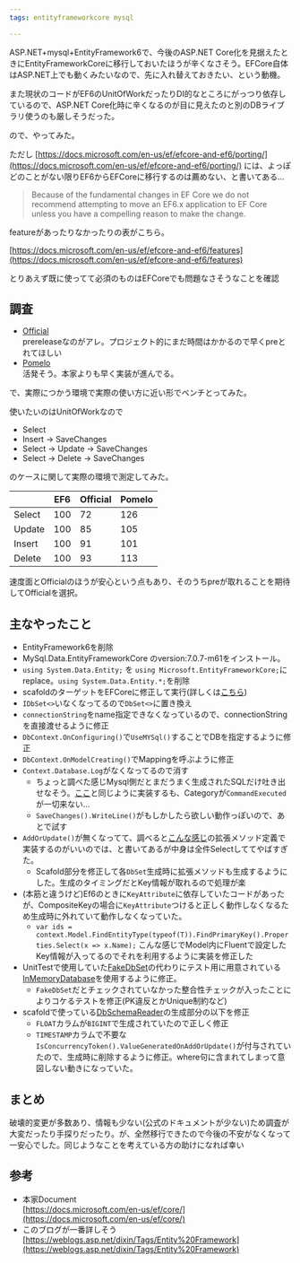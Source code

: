 ```yaml
---
tags: entityframeworkcore mysql 

---
```


ASP.NET+mysql+EntityFramework6で、今後のASP.NET Core化を見据えたときにEntityFrameworkCoreに移行しておいたほうが辛くなさそう。EFCore自体はASP.NET上でも動くみたいなので、先に入れ替えておきたい、という動機。

また現状のコードがEF6のUnitOfWorkだったりDI的なところにがっつり依存しているので、ASP.NET Core化時に辛くなるのが目に見えたのと別のDBライブラリ使うのも厳しそうだった。

ので、やってみた。

ただし
[https://docs.microsoft.com/en-us/ef/efcore-and-ef6/porting/](https://docs.microsoft.com/en-us/ef/efcore-and-ef6/porting/)
には、よっぽどのことがない限りEF6からEFCoreに移行するのは薦めない、と書いてある…

> Because of the fundamental changes in EF Core we do not recommend attempting to move an EF6.x application to EF Core unless you have a compelling reason to make the change.

featureがあったりなかったりの表がこちら。

[https://docs.microsoft.com/en-us/ef/efcore-and-ef6/features](https://docs.microsoft.com/en-us/ef/efcore-and-ef6/features)

とりあえず既に使ってて必須のものはEFCoreでも問題なさそうなことを確認


## 調査
* [Official](https://www.nuget.org/packages/MySql.Data.EntityFrameworkCore)  
prereleaseなのがアレ。プロジェクト的にまだ時間はかかるので早くpreとれてほしい
* [Pomelo](https://github.com/PomeloFoundation/Pomelo.EntityFrameworkCore.MySql)  
活発そう。本家よりも早く実装が進んでる。


で、実際につかう環境で実際の使い方に近い形でベンチとってみた。

使いたいのはUnitOfWorkなので

* Select
* Insert -> SaveChanges
* Select -> Update -> SaveChanges
* Select -> Delete -> SaveChanges

のケースに関して実際の環境で測定してみた。

||EF6|Official|Pomelo|
|--|--|--|--|
|Select|100|72|126|
|Update|100|85|105|
|Insert|100|91|101|
|Delete|100|93|113|

速度面とOfficialのほうが安心という点もあり、そのうちpreが取れることを期待してOfficialを選択。

## 主なやったこと
* EntityFramework6を削除
* MySql.Data.EntityFrameworkCore のversion:7.0.7-m61をインストール。
* `using System.Data.Entity;` を `using Microsoft.EntityFrameworkCore;`にreplace。`using System.Data.Entity.*;`を削除
* scafoldのターゲットをEFCoreに修正して実行(詳しくは[こちら](https://taross-f.github.io/EntityFramework%E3%81%AEPOCO%E3%82%92Mysql%E3%81%AE%E3%83%86%E3%83%BC%E3%83%96%E3%83%AB%E3%81%8B%E3%82%89%E7%94%9F%E6%88%90%E3%81%99%E3%82%8B/))
* `IDbSet<>`いなくなってるので`DbSet<>`に置き換え
* `connectionString`をname指定できなくなっているので、connectionStringを直接渡せるように修正
* `DbContext.OnConfiguring()`で`UseMYSql()`することでDBを指定するように修正
* `DbContext.OnModelCreating()`でMappingを呼ぶように修正
* `Context.Database.Log`がなくなってるので消す
    * ちょっと調べた感じMysql側だとまだうまく生成されたSQLだけ吐き出せなそう。[ここ](https://docs.microsoft.com/en-us/ef/core/miscellaneous/logging#other-applications)と同じように実装するも、Categoryが`CommandExecuted`が一切来ない…
    * `SaveChanges().WriteLine()`がもしかしたら欲しい動作っぽいので、あとで試す
* `AddOrUpdate()`が無くなってて、調べると[こんな感じ](https://stackoverflow.com/questions/36208580/what-happened-to-addorupdate-in-ef-7)の拡張メソッド定義で実装するのがいいのでは、と書いてあるが中身は全件Selectしててやばすぎた。
    * Scafold部分を修正して各`DbSet`生成時に拡張メソッドも生成するようにした。生成のタイミングだとKey情報が取れるので処理が楽
* (本筋と違うけど)Ef6のときに`KeyAttribute`に依存していたコードがあったが、CompositeKeyの場合に`KeyAttribute`つけると正しく動作しなくなるため生成時に外れていて動作しなくなっていた。
    * `var ids = context.Model.FindEntityType(typeof(T)).FindPrimaryKey().Properties.Select(x => x.Name);` こんな感じでModel内にFluentで設定したKey情報が入ってるのでそれを利用するように実装を修正した
* UnitTestで使用していた[FakeDbSet](https://www.nuget.org/packages/FakeDbSet/)の代わりにテスト用に用意されている[InMemoryDatabase](https://stormpath.com/blog/tutorial-entity-framework-core-in-memory-database-asp-net-core)を使用するように修正。
    * `FakeDbSet`だとチェックされていなかった整合性チェックが入ったことによりコケるテストを修正(PK違反とかUnique制約など)
* scafoldで使っている[DbSchemaReader](https://github.com/martinjw/dbschemareader)の生成部分の以下を修正
    * `FLOAT`カラムが`BIGINT`で生成されていたので正しく修正
    * `TIMESTAMP`カラムで不要な`IsConcurrencyToken().ValueGeneratedOnAddOrUpdate()`が付与されていたので、生成時に削除するように修正。where句に含まれてしまって意図しない動きになっていた。

## まとめ
破壊的変更が多数あり、情報も少ない(公式のドキュメントが少ない)ため調査が大変だったり手探りだったり。が、全然移行できたので今後の不安がなくなって一安心でした。同じようなことを考えている方の助けになれば幸い

## 参考
* 本家Document   
[https://docs.microsoft.com/en-us/ef/core/](https://docs.microsoft.com/en-us/ef/core/)
* このブログが一番詳しそう  
[https://weblogs.asp.net/dixin/Tags/Entity%20Framework](https://weblogs.asp.net/dixin/Tags/Entity%20Framework)

